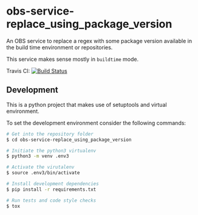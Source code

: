 # obs-service-replace_using_package_version
An OBS service to replace a regex with some package version available
in the build time environment or repositories.

This service makes sense mostly in `buildtime` mode.

Travis CI: [![Build Status](https://travis-ci.org/davidcassany/obs-service-replace_using_package_version.svg?branch=master)](https://travis-ci.org/davidcassany/obs-service-replace_using_package_version)

## Development

This is a python project that makes use of setuptools and virtual environment.

To set the development environment consider the following commands:

```bash
# Get into the repository folder
$ cd obs-service-replace_using_package_version

# Initiate the python3 virtualenv
$ python3 -m venv .env3

# Activate the virutalenv
$ source .env3/bin/activate

# Install development dependencies
$ pip install -r requirements.txt

# Run tests and code style checks
$ tox
```
